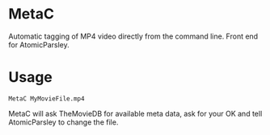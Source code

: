 # MetaC
Automatic tagging of MP4 video directly from the command line. Front end for AtomicParsley.

# Usage
```
MetaC MyMovieFile.mp4
```
MetaC will ask TheMovieDB for available meta data, ask for your OK and tell AtomicParsley to change the file.
